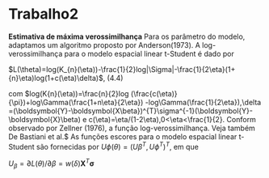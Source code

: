 # Trabalho2
**Estimativa de máxima verossimilhança**
 Para os parâmetro do modelo, adaptamos um algoritmo proposto por Anderson(1973). A log-verossimilhança para o modelo espacial linear t-Student é dado por 
 
 $L(\theta)=log(K_{n}(\eta))-\frac{1}{2}log|\Sigma|-\frac{1}{2\eta}(1+{n}\eta)log(1+c(\eta)\delta)$,    (4.4)

 com $log(K{n}(\eta))=\frac{n}{2}log (\frac{c(\eta)}{\pi})+log\Gamma(\frac{1+n\eta}{2\eta}) -log\Gamma(\frac{1}{2\eta}),\delta =(\boldsymbol{Y}-\boldsymbol{X\beta})^{T}\sigma^{-1}(\boldsymbol{Y}-\boldsymbol{X}\beta) e c(\eta)=\eta/(1-2\eta),0<\eta<\frac{1}{2}. Conform observado por Zellner (1976), a função log-verossimilhança. Veja também De Bastiani et al.$
   As funções escores para o modelo espacial linear t-Student são fornecidas por $U\phi(\theta)=(U\beta^T,U\phi^T)^T$, em que 
   

  $U_{\beta}=\partial{L}(\theta)/\partial\beta=w(\delta)\boldsymbol{X}^T \boldsymbol{\sigma}$
